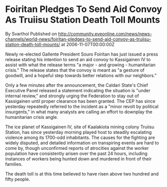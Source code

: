 # Foiritan Pledges To Send Aid Convoy As Truiisu Station Death Toll Mounts
By Svarthol
Published on http://community.eveonline.com/news/news-channels/world-news/foiritan-pledges-to-send-aid-convoy-as-truiisu-station-death-toll-mounts/ at 2006-11-07T00:00:00Z

Newly re-elected Gallente President Souro Foiritan has just issued a press release stating his intention to send an aid convoy to Kassigainen IV to assist with what the release terms "a major - and growing - humanitarian crisis." The release states that the convoy is meant as "a gesture of goodwill, and a hopeful step towards better relations with our neighbors."  
  
Only a few minutes after the announcement, the Caldari State's Chief Executive Panel released a statement indicating the situation is "under internal review," and strongly urging the Federation to stay out of Kassigainen until proper clearance has been granted. The CEP has since yesterday repeatedly referred to the incident as a "minor revolt by political insurgents," in what many analysts are calling an effort to downplay the humanitarian crisis angle.  
  
The ice planet of Kassigainen IV, site of Kaalakiota mining colony Truiisu Station, has since yesterday morning played host to steadily escalating violence among its 1700-odd inhabitants. The causes for the fighting are widely disputed, and detailed information on transpiring events are hard to come by, though unconfirmed reports of atrocities against the worker population have consistently arisen over the past 24 hours, including instances of workers being hunted down and murdered in front of their families.  
  
The death toll is at this time believed to have risen above two hundred and fifty people.

